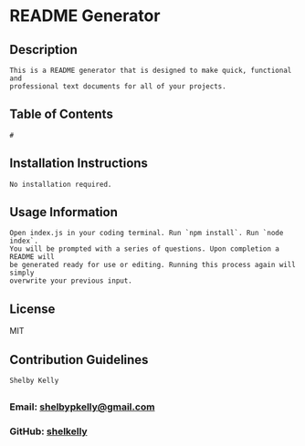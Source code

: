  # README Generator 

## Description
    This is a README generator that is designed to make quick, functional and
    professional text documents for all of your projects.

## Table of Contents
    # 

## Installation Instructions
    No installation required.
## Usage Information
    Open index.js in your coding terminal. Run `npm install`. Run `node index`.
    You will be prompted with a series of questions. Upon completion a README will
    be generated ready for use or editing. Running this process again will simply
    overwrite your previous input.

## License
MIT

## Contribution Guidelines
    Shelby Kelly

## 
### Email: shelbypkelly@gmail.com
### GitHub: [shelkelly](github.com/shelkelly)
